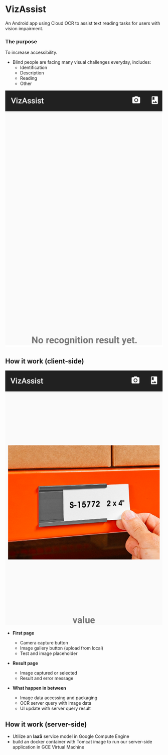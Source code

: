 # VizAssist
An Android app using Cloud OCR to assist text reading tasks for users with vision impairment.


### The purpose
To increase accessibility.
* Blind people are facing many visual challenges everyday, includes:
    * Identification
    * Description
    * Reading
    * Other

![](user_interface.png)

## How it work (client-side)
![](recognition_result.png)

* **First page**
    * Camera capture button
    * Image gallery button (upload from local)
    * Test and image placeholder

* **Result page**
    * Image captured or selected
    * Result and error message

* **What happen in between**
    * Image data accessing and packaging
    * OCR server query with image data
    * UI update with server query result

## How it work (server-side)
* Utilize an **IaaS** service model in Google Compute Engine
* build an docker container with Tomcat image to run our server-side application in GCE Virtual Machine

